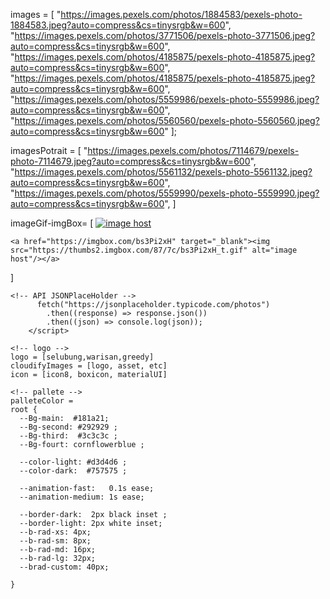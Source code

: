 
<!-- ```data image selubung, greedy, warisan apparel -->
<!-- horizontal 600px -->
  images = [
      "https://images.pexels.com/photos/1884583/pexels-photo-1884583.jpeg?auto=compress&cs=tinysrgb&w=600",
      "https://images.pexels.com/photos/3771506/pexels-photo-3771506.jpeg?auto=compress&cs=tinysrgb&w=600",
      "https://images.pexels.com/photos/4185875/pexels-photo-4185875.jpeg?auto=compress&cs=tinysrgb&w=600",
      "https://images.pexels.com/photos/4185875/pexels-photo-4185875.jpeg?auto=compress&cs=tinysrgb&w=600",
      "https://images.pexels.com/photos/5559986/pexels-photo-5559986.jpeg?auto=compress&cs=tinysrgb&w=600",
      "https://images.pexels.com/photos/5560560/pexels-photo-5560560.jpeg?auto=compress&cs=tinysrgb&w=600"
    ];
  
  imagesPotrait = [
    "https://images.pexels.com/photos/7114679/pexels-photo-7114679.jpeg?auto=compress&cs=tinysrgb&w=600",
    "https://images.pexels.com/photos/5561132/pexels-photo-5561132.jpeg?auto=compress&cs=tinysrgb&w=600",
    "https://images.pexels.com/photos/5559990/pexels-photo-5559990.jpeg?auto=compress&cs=tinysrgb&w=600",
  ]

  imageGif-imgBox= [
    <a href="https://imgbox.com/5oYgq8js" target="_blank"><img src="https://images2.imgbox.com/4d/46/5oYgq8js_o.gif" alt="image host"/></a>

    <a href="https://imgbox.com/bs3Pi2xH" target="_blank"><img src="https://thumbs2.imgbox.com/87/7c/bs3Pi2xH_t.gif" alt="image host"/></a>

    

  ]
  

```
<!-- API JSONPlaceHolder -->
      fetch("https://jsonplaceholder.typicode.com/photos")
        .then((response) => response.json())
        .then((json) => console.log(json));
    </script>

<!-- logo -->
logo = [selubung,warisan,greedy]
cloudifyImages = [logo, asset, etc]
icon = [icon8, boxicon, materialUI]

<!-- pallete -->
palleteColor = 
root {
  --Bg-main:  #181a21;
  --Bg-second: #292929 ;
  --Bg-third:  #3c3c3c ;
  --Bg-fourt: cornflowerblue ;

  --color-light: #d3d4d6 ;
  --color-dark:  #757575 ;

  --animation-fast:   0.1s ease;
  --animation-medium: 1s ease;

  --border-dark:  2px black inset ;
  --border-light: 2px white inset;
  --b-rad-xs: 4px;
  --b-rad-sm: 8px;
  --b-rad-md: 16px;
  --b-rad-lg: 32px;
  --brad-custom: 40px;

}